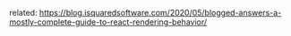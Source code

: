 related: https://blog.isquaredsoftware.com/2020/05/blogged-answers-a-mostly-complete-guide-to-react-rendering-behavior/
